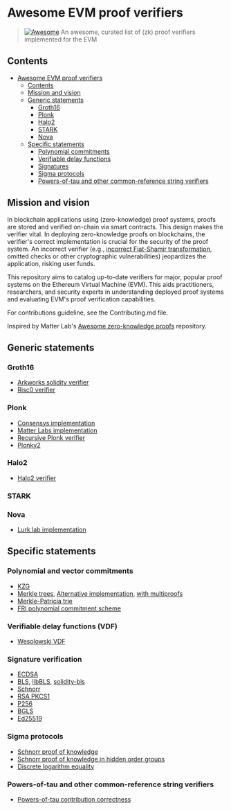 # Awesome EVM proof verifiers

> [![Awesome](https://awesome.re/badge.svg)](https://awesome.re)
> An awesome, curated list of (zk) proof verifiers implemented for the EVM

## Contents

- [Awesome EVM proof verifiers](#awesome-evm-proof-verifiers)
  - [Contents](#contents)
  - [Mission and vision](#mission-and-vision)
  - [Generic statements](#generic-statements)
    - [Groth16](#groth16)
    - [Plonk](#plonk)
    - [Halo2](#halo2)
    - [STARK](#stark)
    - [Nova](#nova)
  - [Specific statements](#specific-statements)
    - [Polynomial commitments](#polynomial-and-vector-commitments)
    - [Verifiable delay functions](#verifiable-delay-functions-vdf)
    - [Signatures](#signature-verification)
    - [Sigma protocols](#sigma-protocols)
    - [Powers-of-tau and other common-reference string verifiers](#powers-of-tau-and-other-common-reference-string-verifiers)
    

## Mission and vision
In blockchain applications using (zero-knowledge) proof systems, proofs are stored and verified on-chain via smart contracts. This design makes the verifier vital. In deploying zero-knowledge proofs on blockchains, the verifier's correct implementation is crucial for the security of the proof system. An incorrect verifier (e.g., [incorrect Fiat-Shamir transformation](https://eprint.iacr.org/2023/691.pdf), omitted checks or other cryptographic vulnerabilities) jeopardizes the application, risking user funds.

This repository aims to catalog up-to-date verifiers for major, popular proof systems on the Ethereum Virtual Machine (EVM). This aids practitioners, researchers, and security experts in understanding deployed proof systems and evaluating EVM's proof verification capabilities.

For contributions guideline, see the Contributing.md file.

Inspired by Matter Lab's [Awesome zero-knowledge proofs](https://github.com/matter-labs/awesome-zero-knowledge-proofs) repository.

## Generic statements

### Groth16
- [Arkworks solidity verifier](https://github.com/Tetration-Lab/arkworks-solidity-verifier)
- [Risc0 verifier](https://github.com/risc0/risc0/tree/main/bonsai/ethereum/contracts)
### Plonk
- [Consensys implementation](https://github.com/Consensys/plonk-solidity-audit)
- [Matter Labs implementation](https://github.com/matter-labs/solidity_plonk_verifier)
- [Recursive Plonk verifier](https://github.com/fluidex/solidity_recursive_plonk_verifier)
- [Plonky2](https://github.com/polymerdao/plonky2-solidity-verifier)
### Halo2
- [Halo2 verifier](https://github.com/privacy-scaling-explorations/halo2_solidity_verifier)
### STARK
### Nova
- [Lurk lab implementation](https://github.com/lurk-lab/solidity-verifier)

## Specific statements

### Polynomial and vector commitments 
- [KZG](https://github.com/weijiekoh/libkzg) 
- [Merkle trees](https://github.com/miguelmota/merkletreejs-solidity), [Alternative implementation](https://github.com/ameensol/merkle-tree-solidity), [with multiproofs](https://github.com/miguelmota/merkletreejs-multiproof-solidity)
- [Merkle-Patricia trie](https://github.com/lorenzb/proveth)
- [FRI polynomial commitment scheme](https://etherscan.io/address/0x3e6118da317f7a433031f03bb71ab870d87dd2dd#code) 

### Verifiable delay functions (VDF)
- [Wesolowski VDF](https://github.com/0xProject/VDF)

### Signature verification
- [ECDSA](https://github.com/miguelmota/sol-ecverify)
- [BLS](https://github.com/gakonst/solidity-bls), [libBLS](https://github.com/skalenetwork/libBLS), [solidity-bls](https://github.com/razor-network/solidity-bls)
- [Schnorr](https://github.com/noot/schnorr-verify)
- [RSA PKCS1](https://github.com/adria0/SolRsaVerify)
- [P256](https://github.com/alembic-tech/P256-verify-signature)
- [BGLS](https://github.com/Project-Arda/bgls-on-evm)
- [Ed25519](https://github.com/chengwenxi/Ed25519)

### Sigma protocols
- [Schnorr proof of knowledge](https://github.com/HarryR/solcrypto)
- [Schnorr proof of knowledge in hidden order groups](https://github.com/a16z/cicada)
- [Discrete logarithm equality](https://github.com/PhilippSchindler/EthDKG/blob/master/contracts/ETHDKG.sol#L400C9-L420C9)

### Powers-of-tau and other common-reference string verifiers
- [Powers-of-tau contribution correctness](https://github.com/a16z/evm-powers-of-tau)
